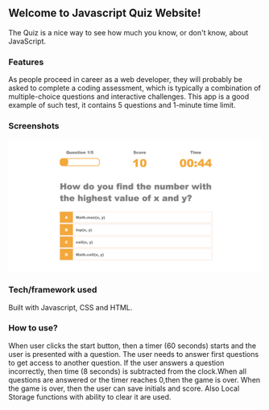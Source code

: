 ## Welcome to Javascript Quiz Website!
The Quiz is a nice way to see how much you know, or don't know, about JavaScript.

### Features
As people proceed in career as a web developer, they will probably be asked to complete a coding assessment, which is typically a combination of multiple-choice questions and interactive challenges. This app is a good example of such test, it contains 5 questions and 1-minute time limit.

### Screenshots
<img src="./Screen Shot 2020-01-26 at 11.00.25 PM.png">

### Tech/framework used
Built with Javascript, CSS and HTML.

### How to use?
When user clicks the start button, then a timer (60 seconds) starts and the user is presented with a question. The user needs to answer first questions to get access to another question. If the user answers a question incorrectly, then time (8 seconds) is subtracted from the clock.When all questions are answered or the timer reaches 0,then the game is over. When the game is over, then the user can save initials and score. Also Local Storage functions with ability to clear it are used.

